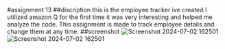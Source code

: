 #assignment 13
##discription
this is the employee tracker ive created I utilized amazon Q for the first time it was very interesting and helped me analyze the code. This assignment is made to track employee details and change them at any time.
##screenshot 
![Screenshot 2024-07-02 162501](https://github.com/CharlesHut/assignment-13/assets/148402227/5ae28fad-1b5c-444e-abd1-bc2d89a4061d)
![Screenshot 2024-07-02 162501](https://github.com/CharlesHut/assignment-13/assets/148402227/5ae28fad-1b5c-444e-abd1-bc2d89a4061d)

